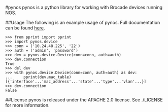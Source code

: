 #pynos
pynos is a python library for working with Brocade devices running NOS.

##Usage
The following is an example usage of pynos. Full documentation can be found
[here](http://pythonhosted.org/pynos/).

```
>>> from pprint import pprint
>>> import pynos.device
>>> conn = ('10.24.48.225', '22')
>>> auth = ('admin', 'password')
>>> dev = pynos.device.Device(conn=conn, auth=auth)
>>> dev.connection
True
>>> del dev
>>> with pynos.device.Device(conn=conn, auth=auth) as dev:
...     pprint(dev.mac_table)
[{'interface'...'mac_address'...'state'...'type'...'vlan'...}]
>>> dev.connection
False
```

##License
pynos is released under the APACHE 2.0 license. See ./LICENSE for more
information.
